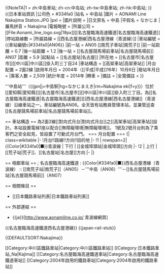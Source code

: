{{NoteTA|1 = zh:中島車站; zh-cn:中岛站; zh-tw:中島車站; zh-hk:中島站; }}
{{日本車站資訊
|公司色 = #334fa0
|站名 = 中島站
|圖片 = AONAMI Line Nakajima Station.JPG
|pxl = 
|圖片説明 = 
|日文原名 = 中島
|平假名 = なかじま
|羅馬拼音 = Nakajima
|電報略號 = 
|所屬公司 = [[File:Aonami_line_logo.svg|18px]][[名古屋臨海高速鐵道|名古屋臨海高速鐵道]]
|停站路線數 =
|所屬路線 = [[西名古屋港線|西名古屋港線（青波線）]]
|車站編號 = {{車站編號c|#334fa0|AN06}}
|前一站 = AN05 [[南荒子車站|南荒子]]
|前一站距離 = 0.7
|後一站距離 = 1.2
|後一站 = [[名古屋競馬場前車站|名古屋競馬場前]] AN07
|距離 = 5.9
|起點站 = [[名古屋站|名古屋]]
|所在地 = [[名古屋市|名古屋市]][[中川區|中川區]]掛入町三丁目24
|車站構造 = [[高架車站|高架車站]]
|月台配置 = 2面2線
|啟用年月日 = 2004年（[[平成|平成]]16年）10月6日
|廢站年月日 = 
|乘客人數 = 2,509
|統計年度 = 2014年
|轉車 =
|備註 =
|全寬備註 =
}}

'''中島站'''（{{jpn|j=中島駅|hg=なかじまえき|rm=Nakajima eki|f=y}}）位於[[愛知縣|愛知縣]][[名古屋市|名古屋市]][[中川區|中川區]]掛入町三丁目。為[[名古屋臨海高速鐵道|名古屋臨海高速鐵道]][[西名古屋港線|西名古屋港線]]（青波線）沿線車站之一，車站編號為AN06。全天皆有站務員管理本站，並兼管巡查[[名古屋競馬場前車站|名古屋競馬場前車站]]。

== 車站構造 ==
為2面2線[[對向式月台|對向式月台]]之[[高架車站|高架車站]]設計。本站設置電梯1座以配合[[無障礙環境|無障礙環境]]。
1號及2號月台則為了乘客們之安全起見，皆設置了可動式月台門。
=== 月台配置 ===
{| class=wikitable
|-
!月台!!路線!!方向!!目的地
|-
!1
| rowspan=2|{{Color|#334fa0|■}}青波線
| 下行
| [[金城埠頭站|金城埠頭]]方向
|-
!2
| 上行
| [[荒子站|荒子]]、[[名古屋站|名古屋]]方向
|-
|}

== 相鄰車站 ==
; 名古屋臨海高速鐵道
: {{Color|#334fa0|■}}西名古屋港線（青波線）
:: [[南荒子站|南荒子]]（AN05）－'''中島（AN06）'''－[[名古屋競馬場前站|名古屋競馬場前]]（AN07）

== 相關條目 ==
* [[日本鐵路車站列表|日本鐵路車站列表]]

== 外部連結 ==
* {{ja}}[http://www.aonamiline.co.jp/ 青波線網頁]

{{名古屋臨海高速鐵道西名古屋港線}}
{{japan-rail-stub}}

{{DEFAULTSORT:Nakajima}}

[[Category:中川區鐵路車站|Category:中川區鐵路車站]]
[[Category:日本鐵路車站_Na|Kajima]]
[[Category:名古屋臨海高速鐵道車站|Category:名古屋臨海高速鐵道車站]]
[[Category:2004年啟用的鐵路車站|Category:2004年啟用的鐵路車站]]